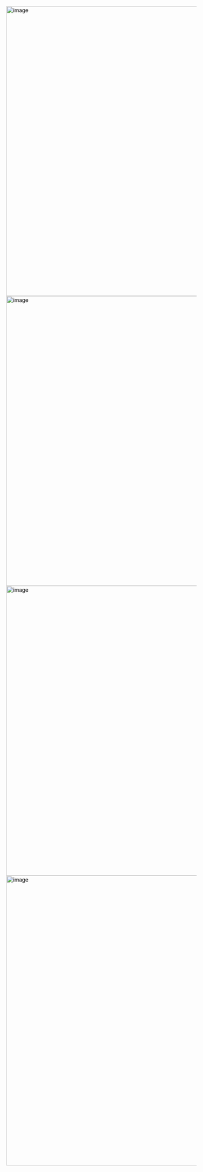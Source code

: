 

<img width="1360" height="768" alt="image" src="https://github.com/user-attachments/assets/3b34cb02-cc12-4750-bad0-e7c58229295d" />
<img width="1360" height="768" alt="image" src="https://github.com/user-attachments/assets/5a7040a2-a97f-4270-b4d1-a9714757de43" />
<img width="1360" height="768" alt="image" src="https://github.com/user-attachments/assets/37c84c6a-d4fb-44b0-b3d8-8adfca645731" />
<img width="1360" height="768" alt="image" src="https://github.com/user-attachments/assets/e24173c0-8ad4-42ed-aca3-cb1f34ee4e37" />

